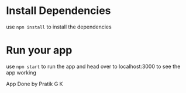 # Install Dependencies

use ```npm install``` to install the dependencies

# Run your app

use ```npm start``` to run the app and head over to localhost:3000 to see the app working


App Done by Pratik G K
